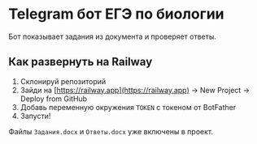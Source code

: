 # Telegram бот ЕГЭ по биологии

Бот показывает задания из документа и проверяет ответы.

## Как развернуть на Railway

1. Склонируй репозиторий
2. Зайди на [https://railway.app](https://railway.app) → New Project → Deploy from GitHub
3. Добавь переменную окружения `TOKEN` с токеном от BotFather
4. Запусти!

Файлы `Задания.docx` и `Ответы.docx` уже включены в проект.
